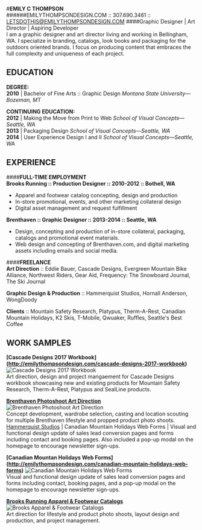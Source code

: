 #**EMILY C THOMPSON**   
######EMILYTHOMPSONDESIGN.COM :: 307.690.3461 :: LETSDOTHIS@EMILYTHOMPSONDESIGN.COM
####Graphic Designer | Art Director | Aspiring Developer  
I am a graphic designer and art director living and working in Bellingham, WA. I specialize in branding, catalogs, look books and packaging for the outdoors oriented brands. I focus on producing content that embraces the full complexity and uniqueness of each project. 

**EDUCATION** 
-------------
**DEGREE:**  
**2010** | Bachelor of Fine Arts :: Graphic Design
_Montana State University—Bozeman, MT_

**CONTINUING EDUCATION:**  
**2012** | Making the Move from Print to Web
_School of Visual Concepts—Seattle, WA_  
**2013** | Packaging Design
_School of Visual Concepts—Seattle, WA_  
**2014** | User Experience Design I and II
_School of Visual Concepts—Seattle, WA_

**EXPERIENCE**
--------------

####**FULL-TIME EMPLOYMENT**  
**Brooks Running :: Production Designer :: 2010-2012 :: Bothell, WA**
* Apparel and footwear catalog concepting, design and production  
* In-store promotional, events, and other marketing collateral design  
* Digital asset management and request fulfillment   

**Brenthaven :: Graphic Designer :: 2013-2014 :: Seattle, WA**
* Design, concepting and production of in-store collateral, packaging, catalogs and promotional event materials. 
* Web design and concepting of Brenthaven.com, and digital marketing assets including emails and social media.


####**FREELANCE**  
**Art Direction** :: Eddie Bauer, Cascade Designs, Evergreen Mountain Bike Alliance, Northwest Riders, Gear Aid, Frequency: The Snowboard Journal, The Ski Journal  

**Graphic Design & Production** :: Hammerquist Studios, Hornall Anderson, WongDoody  

**Clients** :: Mountain Safety Research, Platypus, Therm-A-Rest, Canadian Mountain Holidays, K2 Skis, T-Mobile, Qwuaker, Ruffles, Seattle's Best Coffee

**WORK SAMPLES**
----------------
**[Cascade Designs 2017 Workbook] (http://emilythompsondesign.com/cascade-designs-2017-workbook)**
![Cascade Designs 2017 Workbook](https://mir-s3-cdn-cf.behance.net/project_modules/max_1200/a818cc37453195.5754cf94cbc04.jpg)  
Art direction, design and project mangaement for Cascade Designs workbook showcasing new and existing products for Mountain Safety Research, Therm-A-Rest, Platypus and SealLine products.

**[Brenthaven Photoshoot Art Direction](http://emilythompsondesign.com/brenthaven-photography-art-direction)**
![Brenthaven Photoshoot Art Direction](https://mir-s3-cdn-cf.behance.net/project_modules/max_1200/c11f1f21138641.562fc2101cc87.jpg)  
Concept development, wardrobe selection, casting and location scouting for multiple Brenthaven lifestyle and propped product photo shoots.
[Hammerquist Studios](http://emilythompsondesign.com/canadian-mountain-holidays-web-forms) | Canadian Mountain Holidays Web Forms | Visual and functional design update of sales lead conversion pages and forms including contact and booking pages. Also included a pop-up modal on the homepage to encourage newsletter sign-ups.

**[Canadian Mountan Holidays Web Forms] (http://emilythompsondesign.com/canadian-mountain-holidays-web-forms)**
![Canadian Mountain Holidays Web Forms](https://mir-s3-cdn-cf.behance.net/project_modules/max_1200/e265b221138111.562fc1ebf2905.jpg)  
Visual and functional design update of sales lead conversion pages and forms including contact, booking pages, and a pop-up modal on the homepage to encourage newsletter sign-ups.

**[Brooks Running Apparel & Footwear Catalogs](http://emilythompsondesign.com/brooks-apparel-and-footwear-catalogs)**
![Brooks Apparel & Footwear Catalogs](https://mir-s3-cdn-cf.behance.net/project_modules/max_1200/a2acb010035137.560de69fbe46f.jpg)  
Art direction for lifestyle and product photo shoots, layout design and production, and project management.



